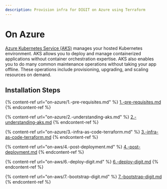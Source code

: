 ```yaml
---
description: Provision infra for DIGIT on Azure using Terraform
---
```


# On Azure

[Azure Kubernetes Service (AKS)](https://docs.microsoft.com/en-us/azure/aks/) manages your hosted Kubernetes environment. AKS allows you to deploy and manage containerized applications without container orchestration expertise. AKS also enables you to do many common maintenance operations without taking your app offline. These operations include provisioning, upgrading, and scaling resources on demand.



## Installation Steps



{% content-ref url="on-azure/1.-pre-requisites.md" %}
[1.-pre-requisites.md](on-azure/1.-pre-requisites.md)
{% endcontent-ref %}

{% content-ref url="on-azure/2.-understanding-aks.md" %}
[2.-understanding-aks.md](on-azure/2.-understanding-aks.md)
{% endcontent-ref %}

{% content-ref url="on-azure/3.-infra-as-code-terraform.md" %}
[3.-infra-as-code-terraform.md](on-azure/3.-infra-as-code-terraform.md)
{% endcontent-ref %}

{% content-ref url="on-aws/4.-post-deployment.md" %}
[4.-post-deployment.md](on-aws/4.-post-deployment.md)
{% endcontent-ref %}

{% content-ref url="on-aws/6.-deploy-digit.md" %}
[6.-deploy-digit.md](on-aws/6.-deploy-digit.md)
{% endcontent-ref %}

{% content-ref url="on-aws/7.-bootstrap-digit.md" %}
[7.-bootstrap-digit.md](on-aws/7.-bootstrap-digit.md)
{% endcontent-ref %}
